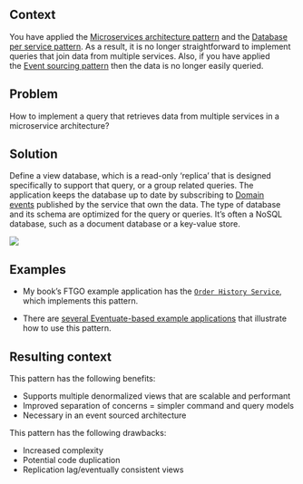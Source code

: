 
## Context

You have applied the [Microservices architecture pattern](https://microservices.io/patterns/microservices.html) and the [Database per service pattern](https://microservices.io/patterns/data/database-per-service.html). As a result, it is no longer straightforward to implement queries that join data from multiple services. Also, if you have applied the [Event sourcing pattern](https://microservices.io/patterns/data/event-sourcing.html) then the data is no longer easily queried.

## Problem

How to implement a query that retrieves data from multiple services in a microservice architecture?

## Solution

Define a view database, which is a read-only ‘replica’ that is designed specifically to support that query, or a group related queries. The application keeps the database up to date by subscribing to [Domain events](https://microservices.io/patterns/data/domain-event.html) published by the service that own the data. The type of database and its schema are optimized for the query or queries. It’s often a NoSQL database, such as a document database or a key-value store.

![](https://microservices.io/i/patterns/data/QuerySideService.png)

## Examples

- My book’s FTGO example application has the [`Order History Service`](https://github.com/microservices-patterns/ftgo-application#chapter-7-implementing-queries-in-a-microservice-architecture), which implements this pattern.
    
- There are [several Eventuate-based example applications](http://eventuate.io/exampleapps.html) that illustrate how to use this pattern.
    

## Resulting context

This pattern has the following benefits:

- Supports multiple denormalized views that are scalable and performant
- Improved separation of concerns = simpler command and query models
- Necessary in an event sourced architecture

This pattern has the following drawbacks:

- Increased complexity
- Potential code duplication
- Replication lag/eventually consistent views